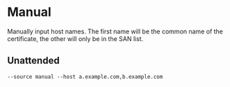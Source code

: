 ---
---
# Manual
Manually input host names. The first name will be the common name of the certificate, the other will only be in the SAN list.

## Unattended 
`--source manual --host a.example.com,b.example.com`
